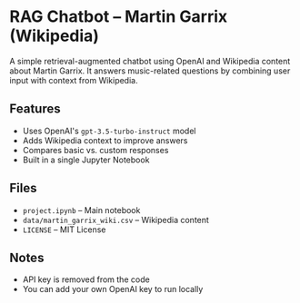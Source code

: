 # RAG Chatbot – Martin Garrix (Wikipedia)

A simple retrieval-augmented chatbot using OpenAI and Wikipedia content about Martin Garrix. It answers music-related questions by combining user input with context from Wikipedia.

## Features
- Uses OpenAI's `gpt-3.5-turbo-instruct` model
- Adds Wikipedia context to improve answers
- Compares basic vs. custom responses
- Built in a single Jupyter Notebook

## Files
- `project.ipynb` – Main notebook
- `data/martin_garrix_wiki.csv` – Wikipedia content
- `LICENSE` – MIT License

## Notes
- API key is removed from the code
- You can add your own OpenAI key to run locally
